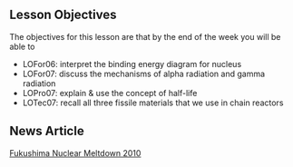 ## Lesson Objectives

The objectives for this lesson are that by the end of the week you will be able to

* LOFor06: interpret the binding energy diagram for nucleus
* LOFor07: discuss the mechanisms of alpha radiation and gamma radiation
* LOPro07: explain & use the concept of half-life
* LOTec07: recall all three fissile materials that we use in chain reactors

## News Article
<a href="http://www.nytimes.com/cwire/2011/03/15/15climatewire-new-explosion-rocks-fukushima-nuclear-plant-19902.html?pagewanted=print" target="_blank">Fukushima Nuclear Meltdown 2010</a>